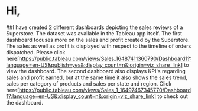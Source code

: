 # Hi,
##I have created 2 different dashboards depicting the sales reviews of a Superstore. The dataset was available in the Tableau app itself.
 The first dashboard focuses more on the sales and profit created by the Superstore. The sales as well as profit is displayed with respect to the timeline of orders dispatched. Please click here[https://public.tableau.com/views/Sales_16487411360790/Dashboard1?:language=en-US&publish=yes&:display_count=n&:origin=viz_share_link] to view the dashboard.
 The second dashboard also displays KPI's regarding sales and profit earned, but at the same time it also shows the sales trend, sales per category of products and sales per state and region. Click here[https://public.tableau.com/views/Sales_1_16497467345770/Dashboard1?:language=en-US&:display_count=n&:origin=viz_share_link] to check out the dashboard.
